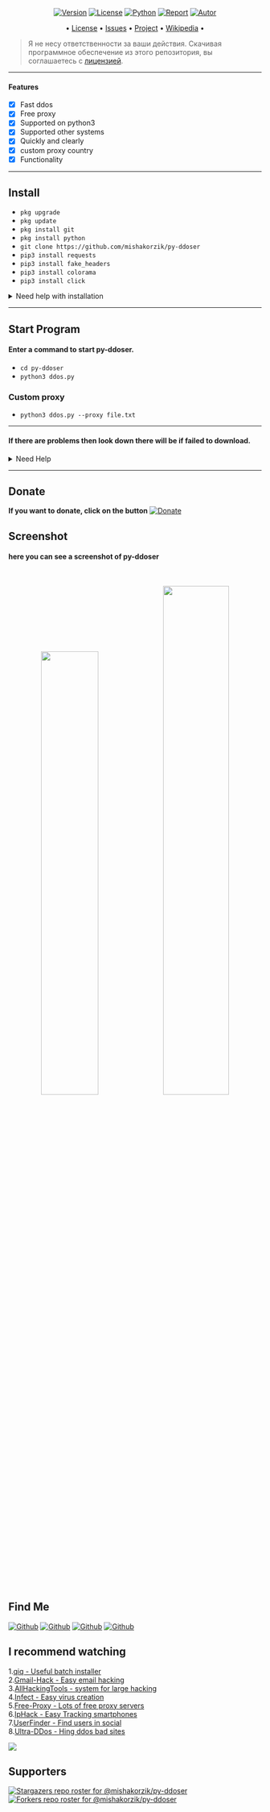 <p align="center">
<a href="https://github.com/mishakorzik/Email-Spamer"><img title="Version" src="https://img.shields.io/badge/Version-1.1.0-darkblue?style=for-the-badge&logo="></a>
<a href="https://github.com/mishakorzik/Email-Spamer/blob/main/LICENSE"><img title="License" src="https://img.shields.io/badge/License-GNU-darkblue?style=for-the-badge&logo=gnu"></a>
<a href=""><img title="Python" src="https://img.shields.io/badge/Python-3.X-blue?style=for-the-badge&logo=python"></a>
<a href="https://github.com/mishakorzik"><img title="Report" src="https://img.shields.io/badge/Copyring-2021-blue?style=for-the-badge&logo=github"></a>
<a href="https://github.com/mishakorzik"><img title="Autor" src="https://img.shields.io/badge/Author-mishakorzik-blue?style=for-the-badge&logo=github"></a>

</p>

<p align="center">
• <a href="https://github.com/mishakorzik/py-ddoser/blob/main/LICENSE">License</a> 
• <a href="https://github.com/mishakorzik/py-ddoser/issues">Issues</a> 
• <a href="https://github.com/mishakorzik/py-ddoserr/projects">Project</a> 
• <a href="https://github.com/mishakorzik/py-ddoser/wiki">Wikipedia</a> •

</p>

> Я не несу ответственности за ваши действия. Скачивая программное обеспечение из этого репозитория, вы соглашаетесь с [лицензией](https://github.com/mishakorzik/Email-Spamer/blob/main/LICENSE).

---

#### Features
- [x] Fast ddos
- [x] Free proxy
- [x] Supported on python3
- [x] Supported other systems
- [x] Quickly and clearly
- [x] custom proxy country
- [x] Functionality

----
## Install

* `pkg upgrade`
* `pkg update`
* `pkg install git`
* `pkg install python`
* `git clone https://github.com/mishakorzik/py-ddoser`
* `pip3 install requests`
* `pip3 install fake_headers`
* `pip3 install colorama`
* `pip3 install click`

<details id="missing-code-coverage">
  <summary>Need help with installation</summary>

**1. If you have problems installing the requests library: python3 -m pip install (package name)<br>**
**2. If modules cannot be downloaded: replace pkg with apt <br>**
**3. If you do not know how to delete the repository: rm -rf py-ddoser <br>**

</details>

-----

## Start Program
#### Enter a command to start py-ddoser.

* `cd py-ddoser`
* `python3 ddos.py`

### Custom proxy

* `python3 ddos.py --proxy file.txt`

------

#### If there are problems then look down there will be if failed to download.

<details id="missing-code-coverage">
  <summary>Need Help</summary>

#### Do you need help? Write me on: developer.mishakorzhik@gmail.com
#### And I will consider your letter and problem!

```bash
Emails:
 developer.mishakorzhik@gmail.com

Developers:
 mishakorzhik
```

## Bug?
If the tool fails, follow these steps:

1. Take a screenshot and see the error 
   in detail

2. Contact me through the following 
   email: developer.mishakorzhik@gmail.com

3. Submit the screenshot and explain 
   your problem with that error

</details>

-------

## Donate

**If you want to donate, click on the button**
<a href="https://www.buymeacoffee.com/misakorzik"><img title="Donate" src="https://img.shields.io/badge/Donate-PyDDoser-yellow?style=for-the-badge&logo=github"></a>

## Screenshot

#### here you can see a screenshot of py-ddoser
<br>
<p align="center">
<img width="47.5%" src="https://raw.githubusercontent.com/mishakorzik/py-ddoser/main/IMG_20220215_224040.jpg"/> 
<img width="50.9%" src="https://raw.githubusercontent.com/mishakorzik/py-ddoser/main/IMG_20220215_223946.jpg"/>
</p>

## Find Me 
[![Github](https://img.shields.io/badge/TELEGRAM-MishaKorzhik-orange?style=for-the-badge&logo=telegram)](https://t.me/MishaKorzhikTelegram)
[![Github](https://img.shields.io/badge/GitHub-MishaKorzhik-yellow?style=for-the-badge&logo=github)](https://github.com/mishakorzik)
[![Github](https://img.shields.io/badge/Twitter-MishaKorzhik-blue?style=for-the-badge&logo=twitter)](https://twitter.com/MishaKorzhik)
[![Github](https://img.shields.io/badge/Discord-He1Zen-blue?style=for-the-badge&logo=discord)](https://discord.gg/xwpMuMYW57)

## I recommend watching

1.<a href="https://github.com/mishakorzik/qiq">qiq - Useful batch installer</a> <br>
2.<a href="https://github.com/mishakorzik/Gmail-Hack">Gmail-Hack - Easy email hacking</a> <br>
3.<a href="https://github.com/mishakorzik/AllHackingTools">AllHackingTools - system for large hacking</a> <br>
4.<a href="https://github.com/mishakorzik/Infect">Infect - Easy virus creation</a> <br>
5.<a href="https://github.com/mishakorzik/Free-Proxy">Free-Proxy - Lots of free proxy servers</a> <br>
6.<a href="https://github.com/mishakorzik/IpHack">IpHack - Easy Tracking smartphones</a> <br>
7.<a href="https://github.com/mishakorzik/UserFinder">UserFinder - Find users in social</a> <br>
8.<a href="https://github.com/mishakorzik/Ultra-DDos">Ultra-DDos - Hing ddos bad sites</a> <br>

<img src="https://github-readme-stats.vercel.app/api?username=mishakorzik&show_icons=true&theme=default&line_height=25&layout=compact" /></p>

## Supporters
[![Stargazers repo roster for @mishakorzik/py-ddoser](https://reporoster.com/stars/mishakorzik/py-ddoser)](https://github.com/mishakorzik/py-ddoser/stargazers)
[![Forkers repo roster for @mishakorzik/py-ddoser](https://reporoster.com/forks/mishakorzik/py-ddoser)](https://github.com/mishakorzik/py-ddoser/members)
